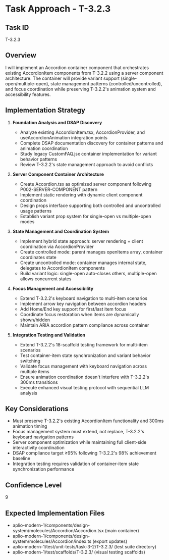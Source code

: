 # Task Approach - T-3.2.3

## Task ID
T-3.2.3

## Overview
I will implement an Accordion container component that orchestrates existing AccordionItem components from T-3.2.2 using a server component architecture. The container will provide variant support (single-open/multiple-open), state management patterns (controlled/uncontrolled), and focus coordination while preserving T-3.2.2's animation system and accessibility features.

## Implementation Strategy

1. **Foundation Analysis and DSAP Discovery**
   - Analyze existing AccordionItem.tsx, AccordionProvider, and useAccordionAnimation integration points
   - Complete DSAP documentation discovery for container patterns and animation coordination
   - Study legacy CustomFAQ.jsx container implementation for variant behavior patterns
   - Review T-3.2.2's state management approach to avoid conflicts

2. **Server Component Container Architecture**
   - Create Accordion.tsx as optimized server component following P002-SERVER-COMPONENT pattern
   - Implement static rendering with dynamic client component coordination
   - Design props interface supporting both controlled and uncontrolled usage patterns
   - Establish variant prop system for single-open vs multiple-open modes

3. **State Management and Coordination System**
   - Implement hybrid state approach: server rendering + client coordination via AccordionProvider
   - Create controlled mode: parent manages openItems array, container coordinates state
   - Create uncontrolled mode: container manages internal state, delegates to AccordionItem components
   - Build variant logic: single-open auto-closes others, multiple-open allows concurrent states

4. **Focus Management and Accessibility**
   - Extend T-3.2.2's keyboard navigation to multi-item scenarios
   - Implement arrow key navigation between accordion headers
   - Add Home/End key support for first/last item focus
   - Coordinate focus restoration when items are dynamically shown/hidden
   - Maintain ARIA accordion pattern compliance across container

5. **Integration Testing and Validation**
   - Extend T-3.2.2's 18-scaffold testing framework for multi-item scenarios
   - Test container-item state synchronization and variant behavior switching
   - Validate focus management with keyboard navigation across multiple items
   - Ensure animation coordination doesn't interfere with T-3.2.2's 300ms transitions
   - Execute enhanced visual testing protocol with sequential LLM analysis

## Key Considerations

- Must preserve T-3.2.2's existing AccordionItem functionality and 300ms animation timing
- Focus management system must extend, not replace, T-3.2.2's keyboard navigation patterns  
- Server component optimization while maintaining full client-side interactivity coordination
- DSAP compliance target ≥95% following T-3.2.2's 98% achievement baseline
- Integration testing requires validation of container-item state synchronization performance

## Confidence Level
9

## Expected Implementation Files
- aplio-modern-1/components/design-system/molecules/Accordion/Accordion.tsx (main container)
- aplio-modern-1/components/design-system/molecules/Accordion/index.ts (export updates)
- aplio-modern-1/test/unit-tests/task-3-2/T-3.2.3/ (test suite directory)
- aplio-modern-1/test/scaffolds/T-3.2.3/ (visual testing scaffolds)
